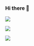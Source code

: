 ### Hi there 👋

<img src="https://capsule-render.vercel.app/api?type=waving&color=BDBDC8&height=150&section=header" />

<a><img src="https://img.shields.io/badge/instagram-E4405F?style=flat-square&logo=Instagram&logoColor=white"/></a>

<img src="https://capsule-render.vercel.app/api?type=waving&color=BDBDC8&height=150&section=footer" />
